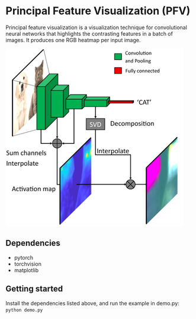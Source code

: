 # Principal Feature Visualization (PFV) 
Principal feature visualization is a visualization technique for convolutional neural networks that highlights the contrasting features in a batch of images. It produces one RGB heatmap per input image.

<img src="docs/overview_fig.png" width="480">

## Dependencies
* pytorch
* torchvision
* matplotlib

## Getting started
Install the dependencies listed above, and run the example in demo.py: `python demo.py`


